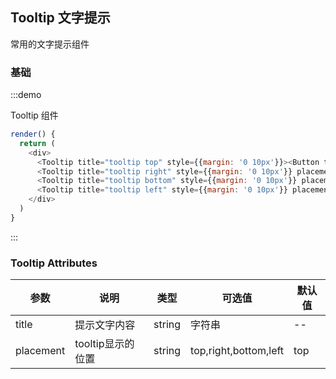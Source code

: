## Tooltip 文字提示

常用的文字提示组件

### 基础

:::demo 

Tooltip 组件

```js
render() {
  return (
    <div>
      <Tooltip title="tooltip top" style={{margin: '0 10px'}}><Button type="primary" appearance="line">Tooltip Top</Button></Tooltip>
      <Tooltip title="tooltip right" style={{margin: '0 10px'}} placement="right"><Button type="success" appearance="line">Tooltip Right</Button></Tooltip>
      <Tooltip title="tooltip bottom" style={{margin: '0 10px'}} placement="bottom"><Button type="info" appearance="line">Tooltip Bottom</Button></Tooltip>
      <Tooltip title="tooltip left" style={{margin: '0 10px'}} placement="left"><Button type="danger" appearance="line">Tooltip Left</Button></Tooltip>
    </div>
  )
}
```
:::

### Tooltip Attributes

| 参数 | 说明 | 类型 | 可选值 | 默认值 |
| ------- | ------- | ------- | ------- | ------- |
| title | 提示文字内容 | string | 字符串 | -- |
| placement | tooltip显示的位置 | string | top,right,bottom,left | top |
